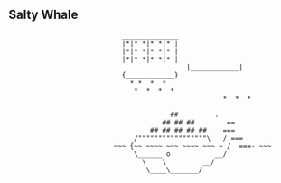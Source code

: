 ## Salty Whale ##

								______________
								|*|* *|* *|* |
								|*|* *|* *|* |
								|*|* *|* *|* |
	        			                        |____________|
							  	{____________}
								  * *  *  *
								   *  *  *  *
	                   		                             *  *  *

						                    ##         .
						                  ## ## ##        ==
						               ## ## ## ## ##    ===
						           /"""""""""""""""""\___/ ===
						      ~~~ {~~ ~~~~ ~~~ ~~~~ ~~~ ~ /  ===- ~~~
						           \______ o           __/
						             \    \         __/
						              \____\_______/


